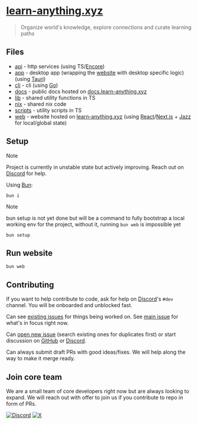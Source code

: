 # [learn-anything.xyz](https://learn-anything.xyz)

> Organize world's knowledge, explore connections and curate learning paths

## Files

- [api](api) - http services (using TS/[Encore](https://encore.dev/))
- [app](app) - desktop app (wrapping the [website](web) with desktop specific logic) (using [Tauri](https://v2.tauri.app/))
- [cli](cli) - cli (using [Go](https://go.dev))
- [docs](https://github.com/learn-anything/docs) - public docs hosted on [docs.learn-anything.xyz](https://docs.learn-anything.xyz/)
- [lib](lib) - shared utility functions in TS
- [nix](nix) - shared nix code
- [scripts](scripts) - utility scripts in TS
- [web](web) - website hosted on [learn-anything.xyz](https://learn-anything.xyz) (using [React](https://react.dev/)/[Next.js](https://nextjs.org/) + [Jazz](https://jazz.tools/) for local/global state)

## Setup

> [!NOTE]
> Project is currently in unstable state but actively improving. Reach out on [Discord](https://discord.gg/bxtD8x6aNF) for help.

Using [Bun](https://bun.sh):

```
bun i
```

> [!NOTE]
> bun setup is not yet done but will be a command to fully bootstrap a local working env for the project, without it, running `bun web` is impossible yet

```
bun setup
```

## Run website

```
bun web
```

## Contributing

If you want to help contribute to code, ask for help on [Discord](https://discord.gg/bxtD8x6aNF)'s `#dev` channel. You will be onboarded and unblocked fast.

Can see [existing issues](../../issues) for things being worked on. See [main issue](../../issues/110) for what's in focus right now.

Can [open new issue](../../issues/new/choose) (search existing ones for duplicates first) or start discussion on [GitHub](../../discussions) or [Discord](https://discord.gg/bxtD8x6aNF).

Can always submit draft PRs with good ideas/fixes. We will help along the way to make it merge ready.

## Join core team

We are a small team of core developers right now but are always looking to expand. We will reach out with offer to join us if you contribute to repo in form of PRs.

[![Discord](https://img.shields.io/badge/Discord-100000?style=flat&logo=discord&logoColor=white&labelColor=black&color=black)](https://discord.com/invite/bxtD8x6aNF) [![X](https://img.shields.io/badge/learnanything-100000?logo=X&color=black)](https://x.com/learnanything_)
